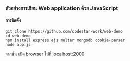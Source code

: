 ### ตัวอย่างการเขียน Web application ด้วย JavaScript

#### การติดตั้ง
```
git clone https://github.com/codestar-work/web-demo
cd web-demo
npm install express ejs multer mongodb cookie-parser
node app.js
```
จากนั้น เปิด browser ไปที่ localhost:2000
